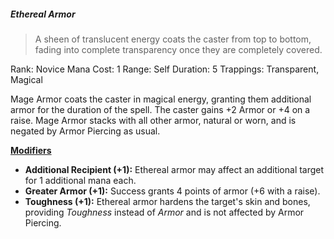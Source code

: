 ##### *Ethereal Armor*
> A sheen of translucent energy coats the caster from top to bottom, fading into complete transparency once they are completely covered.

Rank: Novice
Mana Cost: 1
Range: Self
Duration: 5
Trappings: Transparent, Magical

Mage Armor coats the caster in magical energy, granting them additional armor for the duration of the spell. The caster gains +2 Armor or +4 on a raise. Mage Armor stacks with all other armor, natural or worn, and is negated by Armor Piercing as usual.

<u>**Modifiers**</u>
- **Additional Recipient (+1):** Ethereal armor may affect an additional target for 1 additional mana each.
- **Greater Armor (+1):** Success grants 4 points of armor (+6 with a raise).
- **Toughness (+1):** Ethereal armor hardens the target's skin and bones, providing *Toughness* instead of *Armor* and is not affected by Armor Piercing.